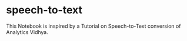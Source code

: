 # speech-to-text
This Notebook is inspired by a Tutorial on Speech-to-Text conversion of Analytics Vidhya.
